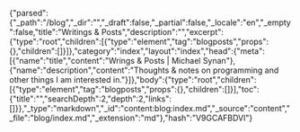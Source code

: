 {"parsed":{"_path":"/blog","_dir":"","_draft":false,"_partial":false,"_locale":"en","_empty":false,"title":"Writings & Posts","description":"","excerpt":{"type":"root","children":[{"type":"element","tag":"blogposts","props":{},"children":[]}]},"category":"index","layout":"index","head":{"meta":[{"name":"title","content":"Wrings & Posts | Michael Synan"},{"name":"description","content":"Thoughts & notes on programming and other things I am interested in."}]},"body":{"type":"root","children":[{"type":"element","tag":"blogposts","props":{},"children":[]}],"toc":{"title":"","searchDepth":2,"depth":2,"links":[]}},"_type":"markdown","_id":"content:blog:index.md","_source":"content","_file":"blog/index.md","_extension":"md"},"hash":"V9GCAFBDVl"}